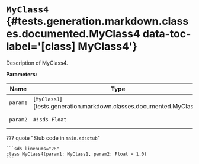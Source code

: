 # <code class="doc-symbol doc-symbol-class"></code> `MyClass4` {#tests.generation.markdown.classes.documented.MyClass4 data-toc-label='[class] MyClass4'}

Description of MyClass4.

**Parameters:**

| Name | Type | Description | Default |
|------|------|-------------|---------|
| `param1` | [`MyClass1`][tests.generation.markdown.classes.documented.MyClass1] | Description of param1. | - |
| `param2` | `#!sds Float` | Description of param2. | `#!sds 1.0` |

??? quote "Stub code in `main.sdsstub`"

    ```sds linenums="28"
    class MyClass4(param1: MyClass1, param2: Float = 1.0)
    ```
